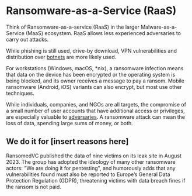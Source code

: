# Ransomware-as-a-Service (RaaS)

Think of Ransomware-as-a-service (RaaS) in the larger Malware-as-a-Service (MaaS) ecosystem.  RaaS allows less experienced adversaries to carry out attacks.

While phishing is still used, drive-by download, VPN vulnerabilities and distribution over [botnets](botnets.md) are more likely used.

For workstations (Windows, macOS, *nix), a ransomware infection means that data on the device has been encrypted or the operating system is being blocked, and its owner receives a message to pay a ransom. Mobile ransomware (Android, iOS) variants can also encrypt, but most use other techniques.

While individuals, companies, and NGOs are all targets, the compromise of a small number of user accounts that have additional access or privileges, are especially valuable to [adversaries](adversaries.md). A ransomware attack can mean the loss of data, spending large sums of money, or both.

## We do it for \[insert reasons here\]

RansomedVC published the data of nine victims on its leak site in August 2023. The group has adopted the ideology of many other ransomware actors: "We are doing it for pentesting", and humorously adds that any vulnerabilities found must also be reported to Europe’s General Data Protection Regulation (GDPR), threatening victims with data breach fines if the ransom is not paid.


